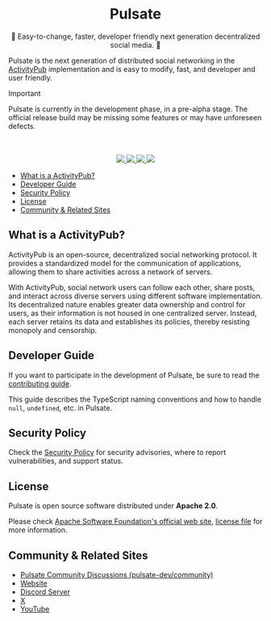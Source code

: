 <p align="center">
  <p align="center">
    <!-- TODO: Insert Pulsate Logo -->
  </p>
  <h1 align="center">
    <b>Pulsate</b>
  </h1>
  <p align="center">
    💙 Easy-to-change, faster, developer friendly next generation decentralized social media. 💙
    <br />
</p>

Pulsate is the next generation of distributed social networking in the [ActivityPub](#what-is-a-activitypub) implementation and is easy to modify, fast, and developer and user friendly.

> [!IMPORTANT]
> Pulsate is currently in the development phase, in a pre-alpha stage. The official release build may be missing some features or may have unforeseen defects.

<p align="center">
  <!-- TODO: Insert Pulsate Screenshot -->
  <br />
  <br />
  <a href="https://github.com/approvers/pulsate/actions/workflows/deno.yaml">
    <img src="https://github.com/approvers/pulsate/actions/workflows/deno.yaml/badge.svg">
  </a>
  <a href="https://link.pulsate.dev/discord">
    <img src="https://img.shields.io/discord/1155472831744856164?label=Discord&color=5865F2">
  </a>
  <a href="https://link.pulsate.dev/x">
    <img src="https://img.shields.io/badge/Follow_me!-black?logo=x&logoColor=white">
  </a>
  <a href="http://www.apache.org/licenses/">
    <img src="https://img.shields.io/static/v1?label=Licence&message=Apache-2.0&color=BF485A" />
  </a>
</p>

- [What is a ActivityPub?](#what-is-a-activitypub)
- [Developer Guide](#developer-guide)
- [Security Policy](#security-policy)
- [License](#license)
- [Community \& Related Sites](#community--related-sites)

## What is a ActivityPub?

ActivityPub is an open-source, decentralized social networking protocol. It provides a standardized model for the communication of applications, allowing them to share activities across a network of servers.

With ActivityPub, social network users can follow each other, share posts, and interact across diverse servers using different software implementation. Its decentralized nature enables greater data ownership and control for users, as their information is not housed in one centralized server. Instead, each server retains its data and establishes its policies, thereby resisting monopoly and censorship.

## Developer Guide

If you want to participate in the development of Pulsate, be sure to read the [contributing guide](./CONTRIBUTING.md).

This guide describes the TypeScript naming conventions and how to handle `null`, `undefined`, etc. in Pulsate.

## Security Policy

Check the [Security Policy](./SECURITY.md) for security advisories, where to report vulnerabilities, and support status.

## License

Pulsate is open source software distributed under **Apache 2.0**.

Please check [Apache Software Foundation's official web site](https://www.apache.org/licenses/), [license file](./LICENSE) for more information.


## Community & Related Sites

- [Pulsate Community Discussions (pulsate-dev/community)](https://link.pulsate.dev/community)
- [Website](https://pulsate.dev/)
- [Discord Server](https://link.pulsate.dev/discord)
- [X](https://link.pulsate.dev/x)
- [YouTube](https://link.pulsate.dev/youtube)
